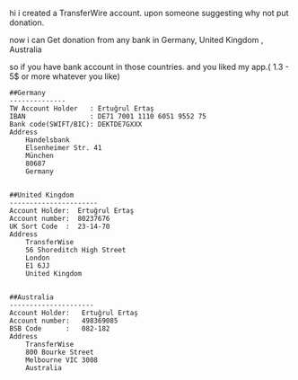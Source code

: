 

hi i created a TransferWire  account.  upon someone suggesting why not put donation.

now i can Get donation  from  any bank in  Germany, United Kingdom , Australia 

so if you have  bank account in  those countries. and you liked my app.( 1.3 -  5$ or more whatever you like)


```
##Germany
--------------
TW Account Holder   : Ertuğrul Ertaş
IBAN                : DE71 7001 1110 6051 9552 75
Bank code(SWIFT/BIC): DEKTDE7GXXX
Address
    Handelsbank
    Elsenheimer Str. 41
    München
    80687
    Germany
    
    
##United Kingdom    
----------------------
Account Holder:  Ertuğrul Ertaş
Account number:  80237676
UK Sort Code  :  23-14-70
Address
    TransferWise
    56 Shoreditch High Street
    London
    E1 6JJ
    United Kingdom
    
   
##Australia
---------------------
Account Holder:   Ertuğrul Ertaş
Account number:   498369085
BSB Code      :   082-182
Address
    TransferWise
    800 Bourke Street
    Melbourne VIC 3008
    Australia


```

